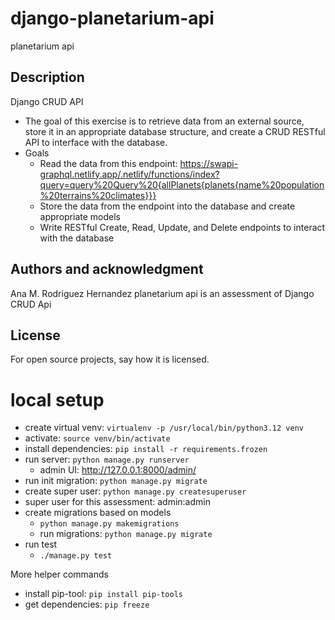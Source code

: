 # django-planetarium-api
planetarium api

## Description

Django CRUD API 
- The goal of this exercise is to retrieve data from an external source, store it in an  appropriate database structure, and create a CRUD RESTful API to interface with the database.
- Goals 
    - Read the data from this endpoint: https://swapi-graphql.netlify.app/.netlify/functions/index?query=query%20Query%20{allPlanets{planets{name%20population%20terrains%20climates}}}
    - Store the data from the endpoint into the database and create appropriate models 
    - Write RESTful Create, Read, Update, and Delete endpoints to interact with the database

## Authors and acknowledgment
Ana M. Rodriguez Hernandez
planetarium api is an assessment of Django CRUD Api

## License
For open source projects, say how it is licensed.

# local setup
* create virtual venv: `virtualenv -p /usr/local/bin/python3.12 venv`
* activate: `source venv/bin/activate`
* install dependencies: `pip install -r requirements.frozen`
* run server: `python manage.py runserver`
    * admin UI: http://127.0.0.1:8000/admin/ 
* run init migration: `python manage.py migrate`
* create super user: `python manage.py createsuperuser`
*    super user for this assessment: admin:admin
* create migrations based on models
    * `python manage.py makemigrations`
    * run migrations: `python manage.py migrate`
* run test
    * `./manage.py test`

More helper commands
* install pip-tool: `pip install pip-tools`
* get dependencies: `pip freeze`

